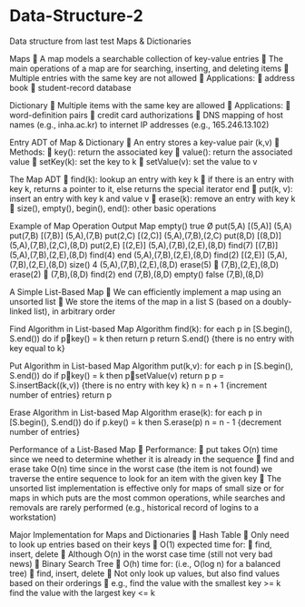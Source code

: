 # Data-Structure-2
Data structure from last test
Maps & Dictionaries

Maps
􀂉 A map models a searchable collection of
key-value entries
􀂉 The main operations of a map are for
searching, inserting, and deleting
items
􀂉 Multiple entries with the same key are not
allowed
􀂉 Applications:
􀂄 address book
􀂄 student-record database

Dictionary
􀂉 Multiple items with the same key are
allowed
􀂉 Applications:
􀂄 word-definition pairs
􀂄 credit card authorizations
􀂄 DNS mapping of host names (e.g.,
inha.ac.kr) to internet IP addresses (e.g.,
165.246.13.102)

Entry ADT of Map & Dictionary
􀂉 An entry stores a key-value pair (k,v)
􀂉 Methods:
􀂄 key(): return the associated key
􀂄 value(): return the associated value
􀂄 setKey(k): set the key to k
􀂄 setValue(v): set the value to v

The Map ADT
􀂉 find(k): lookup an entry with key k
􀂄 if there is an entry with key k, returns a pointer to
it, else returns the special iterator end
􀂉 put(k, v): insert an entry with key k and
value v
􀂉 erase(k): remove an entry with key k
􀂉 size(), empty(), begin(), end(): other basic operations

Example of Map
Operation Output Map
empty() true Ø
put(5,A) [(5,A)] (5,A)
put(7,B) [(7,B)] (5,A),(7,B)
put(2,C) [(2,C)] (5,A),(7,B),(2,C)
put(8,D) [(8,D)] (5,A),(7,B),(2,C),(8,D)
put(2,E) [(2,E)] (5,A),(7,B),(2,E),(8,D)
find(7) [(7,B)] (5,A),(7,B),(2,E),(8,D)
find(4) end (5,A),(7,B),(2,E),(8,D)
find(2) [(2,E)] (5,A),(7,B),(2,E),(8,D)
size() 4 (5,A),(7,B),(2,E),(8,D)
erase(5) 􀂲 (7,B),(2,E),(8,D)
erase(2) 􀂲 (7,B),(8,D)
find(2) end (7,B),(8,D)
empty() false (7,B),(8,D)

A Simple List-Based Map
􀂉 We can efficiently implement a map using an
unsorted list
􀂄 We store the items of the map in a list S (based
on a doubly-linked list), in arbitrary order

Find Algorithm in List-based Map
Algorithm find(k):
for each p in [S.begin(), S.end()) do
if p􀁯key() = k then
return p
return S.end() {there is no entry with key equal to k}


Put Algorithm in List-based Map
Algorithm put(k,v):
for each p in [S.begin(), S.end()) do
if p􀁯key() = k then
p􀁯setValue(v)
return p
p = S.insertBack((k,v)) {there is no entry with key k}
n = n + 1 {increment number of entries}
return p

Erase Algorithm in List-based Map
Algorithm erase(k):
for each p in [S.begin(), S.end()) do
if p.key() = k then
S.erase(p)
n = n - 1 {decrement number of entries}

Performance of a List-Based Map
􀂉 Performance:
􀂄 put takes O(n) time since we need to determine whether it is
already in the sequence
􀂄 find and erase take O(n) time since in the worst case (the
item is not found) we traverse the entire sequence to look
for an item with the given key
􀂉 The unsorted list implementation is effective only for
maps of small size or for maps in which puts are the
most common operations, while searches and
removals are rarely performed (e.g., historical record
of logins to a workstation)


Major Implementation
for Maps and Dictionaries
􀂉 Hash Table
􀂄 Only need to look up entries based on their keys
􀂄 O(1) expected time for:
􀂊 find, insert, delete
􀂊 Although O(n) in the worst case time (still not very bad news)
􀂉 Binary Search Tree
􀂄 O(h) time for: (i.e., O(log n) for a balanced tree)
􀂊 find, insert, delete
􀂄 Not only look up values, but also find values based on their
orderings
􀂊 e.g., find the value with the smallest key >= k
find the value with the largest key <= k
